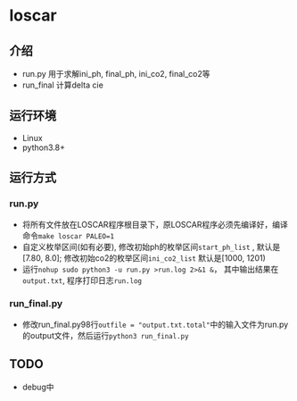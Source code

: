 # loscar
## 介绍
- run.py 用于求解ini_ph, final_ph, ini_co2, final_co2等
- run_final 计算delta cie

## 运行环境
- Linux
- python3.8+

## 运行方式 
### run.py
- 将所有文件放在LOSCAR程序根目录下，原LOSCAR程序必须先编译好，编译命令`make loscar PALEO=1`
- 自定义枚举区间(如有必要), 修改初始ph的枚举区间`start_ph_list` , 默认是[7.80, 8.0]; 修改初始co2的枚举区间`ini_co2_list` 默认是[1000, 1201)
- 运行`nohup sudo python3 -u run.py >run.log 2>&1 &`， 其中输出结果在`output.txt`, 程序打印日志`run.log`

### run_final.py
- 修改run_final.py98行`outfile = "output.txt.total"`中的输入文件为run.py的output文件，然后运行`python3 run_final.py`


## TODO
- debug中